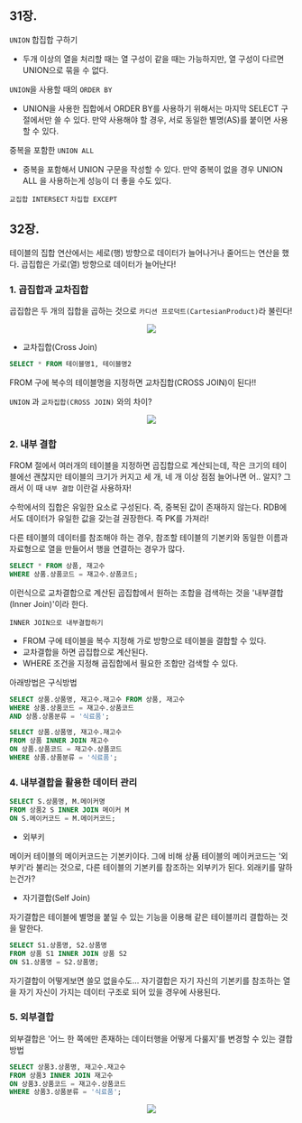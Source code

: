 ## 31장.

`UNION` 합집합 구하기

- 두개 이상의 열을 처리할 때는 열 구성이 같을 때는 가능하지만, 열 구성이 다르면 UNION으로 묶을 수 없다.

`UNION`을 사용할 때의 `ORDER BY`

- UNION을 사용한 집합에서 ORDER BY를 사용하기 위해서는 마지막 SELECT 구절에서만 쓸 수 있다. 만약 사용해야 할 경우, 서로 동일한 별명(AS)를 붙이면 사용할 수 있다.

중복을 포함한 `UNION ALL`

- 중복을 포함해서 UNION 구문을 작성할 수 있다. 만약 중복이 없을 경우 UNION ALL 을 사용하는게 성능이 더 좋을 수도 있다.

`교집합 INTERSECT` `차집합 EXCEPT`

## 32장.

테이블의 집합 연산에서는 세로(행) 방향으로 데이터가 늘어나거나 줄어드는 연산을 했다.
곱집합은 가로(열) 방향으로 데이터가 늘어난다!

### 1. 곱집합과 교차집합

곱집합은 두 개의 집합을 곱하는 것으로 `카디션 프로덕트(CartesianProduct)`라 불린다!

<div align="center">
    <img src="https://user-images.githubusercontent.com/97272787/226576064-851c41fa-45a4-45b3-b41a-63bdbf6c8beb.png">
</div>

- 교차집합(Cross Join)

```sql
SELECT * FROM 테이블명1, 테이블명2
```

FROM 구에 복수의 테이블명을 지정하면 교차집합(CROSS JOIN)이 된다!!

`UNION` 과 `교차집합(CROSS JOIN)` 와의 차이?

<div align="center">
    <img src="https://user-images.githubusercontent.com/97272787/226576835-3672895a-ea15-43bc-a09f-2d07f3971a6f.png">
</div>

### 2. 내부 결합

FROM 절에서 여러개의 테이블을 지정하면 곱집합으로 계산되는데, 작은 크기의 테이블에선 괜찮지만 테이블의 크기가 커지고 세 개, 네 개 이상 점점 늘어나면 어.. 알지?
그래서 이 때 `내부 결합` 이란걸 사용하자!

수학에서의 집합은 유일한 요소로 구성된다. 즉, 중복된 값이 존재하지 않는다. RDB에서도 데이터가 유일한 값을 갖는걸 권장한다. 즉 PK를 가져라!

다른 테이블의 데이터를 참조해야 하는 경우, 참조할 테이블의 기본키와 동일한 이름과 자료형으로 열을 만들어서 행을 연결하는 경우가 많다.

```sql
SELECT * FROM 상품, 재고수
WHERE 상품.상품코드 = 재고수.상품코드;
```

이런식으로 교차결합으로 계산된 곱집합에서 원하는 조합을 검색하는 것을 '내부결합(Inner Join)'이라 한다.

`INNER JOIN으로 내부결합하기`

- FROM 구에 테이블을 복수 지정해 가로 방향으로 테이블을 결합할 수 있다.
- 교차결합을 하면 곱집합으로 계산된다.
- WHERE 조건을 지정해 곱집합에서 필요한 조합만 검색할 수 있다.

아래방법은 구식방법

```SQL
SELECT 상품.상품명, 재고수.재고수 FROM 상품, 재고수
WHERE 상품.상품코드 = 재고수.상품코드
AND 상품.상품분류 = '식료품';
```


```SQL
SELECT 상품.상품명, 재고수.재고수
FROM 상품 INNER JOIN 재고수
ON 상품.상품코드 = 재고수.상품코드
WHERE 상품.상품분류 = '식료품';
```

### 4. 내부결합을 활용한 데이터 관리

```sql
SELECT S.상품명, M.메이커명
FROM 상품2 S INNER JOIN 메이커 M
ON S.메이커코드 = M.메이커코드;
```

- 외부키

메이커 테이블의 메이커코드는 기본키이다. 그에 비해 상품 테이블의 메이커코드는 '외부키'라 불리는 것으로, 다른 테이블의 기본키를 참조하는 외부키가 된다.
외래키를 말하는건가?

- 자기결합(Self Join)

자기결합은 테이블에 별명을 붙일 수 있는 기능을 이용해 같은 테이블끼리 결합하는 것을 말한다.

```SQL
SELECT S1.상품명, S2.상품명
FROM 상품 S1 INNER JOIN 상품 S2
ON S1.상품명 = S2.상품명;
```

자기결합이 어떻게보면 쓸모 없을수도...
자기결합은 자기 자신의 기본키를 참조하는 열을 자기 자신이 가지는 데이터 구조로 되어 있을 경우에 사용된다.

### 5. 외부결합

외부결합은 '어느 한 쪽에만 존재하는 데이터행을 어떻게 다룰지'를 변경할 수 있는 결합 방법

```sql
SELECT 상품3.상품명, 재고수.재고수
FROM 상품3 INNER JOIN 재고수
ON 상품3.상품코드 = 재고수.상품코드
WHERE 상품3.상품분류 = '식료품';
```

<div align="center">
<img src="https://user-images.githubusercontent.com/97272787/226604215-3fb30216-26ae-4a09-be29-fdc7aad42df9.png">
</div>
